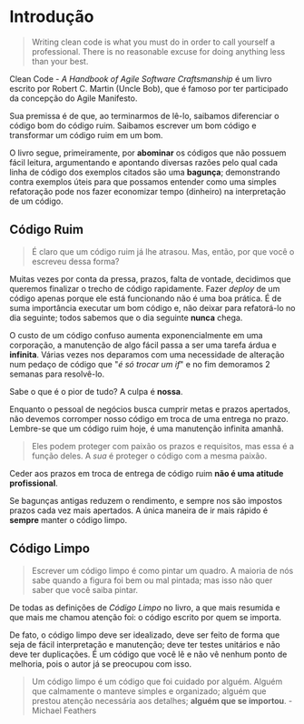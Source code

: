 # Introdução

> Writing clean code is what you must do in order to call yourself a professional. There is no reasonable excuse for doing anything less than your best.

Clean Code - *A Handbook of Agile Software Craftsmanship* é um livro escrito por Robert C. Martin (Uncle Bob), que é famoso por ter participado da concepção do Agile Manifesto.

Sua premissa é de que, ao terminarmos de lê-lo, saibamos diferenciar o código bom do código ruim. Saibamos escrever um bom código e transformar um código ruim em um bom.

O livro segue, primeiramente, por **abominar** os códigos que não possuem fácil leitura, argumentando e apontando diversas razões pelo qual cada linha de código dos exemplos citados são uma **bagunça**; demonstrando contra exemplos úteis para que possamos entender como uma simples refatoração pode nos fazer economizar tempo (dinheiro) na interpretação de um código.

## Código Ruim

> É claro que um código ruim já lhe atrasou. Mas, então, por que você o escreveu dessa forma?

Muitas vezes por conta da pressa, prazos, falta de vontade, decidimos que queremos finalizar o trecho de código rapidamente. Fazer *deploy* de um código apenas porque ele está funcionando não é uma boa prática. É de suma importância executar um bom código e, não deixar para refatorá-lo no dia seguinte; todos sabemos que o dia seguinte **nunca** chega.

O custo de um código confuso aumenta exponencialmente em uma corporação, a manutenção de algo fácil passa a ser uma tarefa árdua e **infinita**. Várias vezes nos deparamos com uma necessidade de alteração num pedaço de código que "*é só trocar um if*" e no fim demoramos 2 semanas para resolvê-lo.

Sabe o que é o pior de tudo? A culpa é **nossa**.

Enquanto o pessoal de negócios busca cumprir metas e prazos apertados, não devemos corromper nosso código em troca de uma entrega no prazo. Lembre-se que um código ruim hoje, é uma manutenção infinita amanhã.

> Eles podem proteger com paixão os prazos e requisitos, mas essa é a função deles. A *sua* é proteger o código com a mesma paixão.

Ceder aos prazos em troca de entrega de código ruim **não é uma atitude profissional**.

Se bagunças antigas reduzem o rendimento, e sempre nos são impostos prazos cada vez mais apertados. A única maneira de ir mais rápido é **sempre** manter o código limpo.

## Código Limpo

> Escrever um código limpo é como pintar um quadro. A maioria de nós sabe quando a figura foi bem ou mal pintada; mas isso não quer saber que você saiba pintar.

De todas as definições de *Código Limpo* no livro, a que mais resumida e que mais me chamou atenção foi: o código escrito por quem se importa.

De fato, o código limpo deve ser idealizado, deve ser feito de forma que seja de fácil interpretação e manutenção; deve ter testes unitários e não deve ter duplicações. É um código que você lê e não vê nenhum ponto de melhoria, pois o autor já se preocupou com isso.

> Um código limpo é um código que foi cuidado por alguém. Alguém que calmamente o manteve simples e organizado; alguém que prestou atenção necessária aos detalhes; **alguém que se importou**. - Michael Feathers